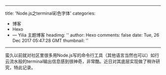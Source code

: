 
---
title: 'Node.js之terminal彩色字体'
categories: 
 - 博客
 - Hexo
 - — Yilia 主题博客
headimg: ''
author: Hexo
comments: false
date: Tue, 26 Dec 2017 05:47:28 GMT
thumbnail: ''
---

<div>   
蛮久以前就对社区里很多用Node.js写的命令行工具（其他语言当然也可以）如行云流水般的terminal输出信息感到很神奇，非常酷。近日对其底层实现做了稍许研究，特此记录。
      
      
</div>
            